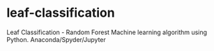 # leaf-classification
Leaf Classification - Random Forest Machine learning algorithm using Python. Anaconda/Spyder/Jupyter
